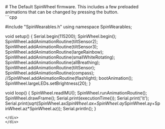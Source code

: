 <div class="flex-container"><div class="wide-text">
# The Default SpinWheel firmware.
This includes a few preloaded animations that can be changed by pressing
the button.
</div>
<div class="side-text">
</div>
<div class="code">
```cpp

#include "SpinWearables.h"
using namespace SpinWearables;

void setup() {
  Serial.begin(115200);
  SpinWheel.begin();
  SpinWheel.addAnimationRoutine(tiltSensor2);
  SpinWheel.addAnimationRoutine(tiltSensor3);
  SpinWheel.addAnimationRoutine(largeRainbow);
  SpinWheel.addAnimationRoutine(smallWhiteRotating);
  SpinWheel.addAnimationRoutine(allBreathing);
  SpinWheel.addAnimationRoutine(tiltSensor);
  SpinWheel.addAnimationRoutine(compass);
  //SpinWheel.addAnimationRoutine(flashlight);
  bootAnimation();
  SpinWheel.largeLEDs.setBrightness(20);
}

void loop() {
  SpinWheel.readIMU();
  SpinWheel.runAnimationRoutine();
  SpinWheel.drawFrame();
  Serial.print(executionTime()); Serial.print('\t'); Serial.print(sqrt(SpinWheel.ax*SpinWheel.ax+SpinWheel.ay*SpinWheel.ay+SpinWheel.az*SpinWheel.az));
  Serial.println();
}
```
</div>
</div>